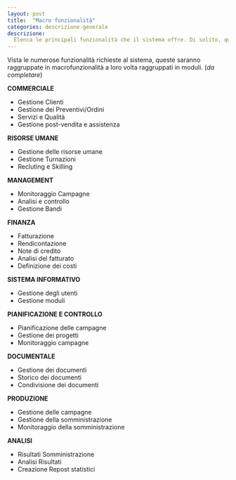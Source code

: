 ```yaml
---
layout: post
title:  "Macro funzionalità"
categories: descrizione-generale
descrizione:
  Elenca le principali funzionalità che il sistema offre. Di solito, questa pare può essere integrata con la documentazione precedentemente prodotta e riguarda le macro funzionalità comprese e accordate con i l cliente e le forma testuale o grafica delle differenti funzionalità e le relazioni principali tra queste.
---
```


Vista le numerose funzionalità richieste al sistema, queste saranno raggruppate in macrofunzionalità a loro volta raggruppati in moduli. (_da completare_)

**COMMERCIALE**

- Gestione Clienti
- Gestione dei Preventivi/Ordini
- Servizi e Qualità
- Gestione post-vendita e assistenza

**RISORSE UMANE**

- Gestione delle risorse umane
- Gestione Turnazioni
- Recluting e Skilling

**MANAGEMENT**

- Monitoraggio Campagne
- Analisi e controllo
- Gestione Bandi

**FINANZA**

- Fatturazione
- Rendicontazione
- Note di credito
- Analisi del fatturato
- Definizione dei costi

**SISTEMA INFORMATIVO**

- Gestione degli utenti
- Gestione moduli

**PIANIFICAZIONE E CONTROLLO**

- Pianificazione delle campagne
- Gestione dei progetti
- Monitoraggio campagne

**DOCUMENTALE**

- Gestione dei documenti
- Storico dei documenti
- Condivisione dei documenti

**PRODUZIONE**

- Gestione delle campagne
- Gestione della somministrazione
- Monitoraggio della somministrazione

**ANALISI**

- Risultati Somministrazione
- Analisi Risultati
- Creazione Repost statistici
